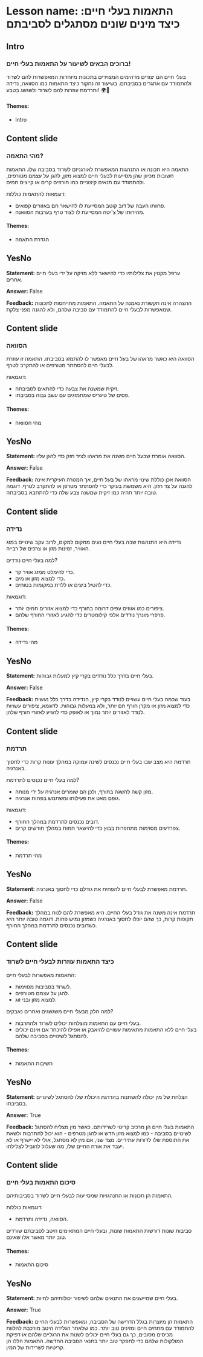 # Lesson name: התאמות בעלי חיים: כיצד מינים שונים מסתגלים לסביבתם

## Intro

### ברוכים הבאים לשיעור על התאמות בעלי חיים!

בעלי חיים הם יצורים מדהימים המצוידים בתכונות מיוחדות המאפשרות להם לשרוד ולהתמודד עם אתגרים בסביבתם. בשיעור זה נחקור כיצד התאמות כמו הסוואה, נדידה ותרדמת עוזרות להם לשרוד ולשגשג בטבע! 🌍🦉

#### **Themes:**
- Intro

## Content slide

### מהי התאמה?

התאמה היא תכונה או התנהגות המאפשרת לאורגניזם לשרוד בסביבה שלו. התאמות חשובות מכיוון שהן מסייעות לבעלי חיים למצוא מזון, להגן על עצמם מטורפים, ולהתמודד עם תנאים קיצוניים כמו חורפים קרים או קייצים חמים.

דוגמאות להתאמות כוללות:
- פרוותו העבה של דוב קוטב המסייעת לו להישאר חם באזורים קפואים.
- מהירותו של צ'יטה המסייעת לו לצוד טרף בערבות הסוואנה.

#### **Themes:**
- הגדרת התאמה

## YesNo

**Statement:** ערפל מקטין את צלילותיו כדי להישאר ללא מזיקה על ידי בעלי חיים אחרים.

**Answer:** False

**Feedback:**
ההצהרה אינה תקשורת נאמנה על התאמה. התאמות מתייחסות לתכונות שמאפשרות לבעלי חיים להתמודד עם סביבה שלהם, ולא להגנה מפני צלקת.


## Content slide

### הסוואה

הסוואה היא כאשר מראהו של בעל חיים מאפשר לו להתמזג בסביבתו. התאמה זו עוזרת לבעלי חיים להסתתר מטורפים או להתקרב לטרף.

דוגמאות:
- זיקית שמשנה את צבעה כדי להתאים לסביבתה.
- פסים של טיגריס שמתמזגים עם עשב גבוה בסביבתו.

#### **Themes:**
- מהי הסוואה

## YesNo

**Statement:** הסוואה אומרת שבעל חיים משנה את מראהו לציד חזק כדי להגן עליו.

**Answer:** False

**Feedback:**
הסוואה אכן כוללת שינוי מראהו של בעל חיים, אך המטרה העיקרית אינה להגנה על צד חזק. היא משמשת בעיקר כדי להסתתר מטרפן או להתקרב לטרף. דוגמה טובה יותר תהיה כמו זיקית שמשנה צבע שלה כדי להתחבא בסביבתה.


## Content slide

### נדידה

נדידה היא התנהגות שבה בעלי חיים נעים ממקום למקום, לרוב עקב שינויים במזג האוויר, זמינות מזון או צרכים של רבייה.

למה בעלי חיים נודדים?
- כדי להימלט ממזג אוויר קר.
- כדי למצוא מזון או מים.
- כדי להטיל ביצים או ללדת במקומות בטוחים.

דוגמאות:
- ציפורים כמו אווזים עפים דרומה בחורף כדי למצוא אזורים חמים יותר.
- פרפרי מונרך נודדים אלפי קילומטרים כדי להגיע לאזורי החורף שלהם.

#### **Themes:**
- מהי נדידה

## YesNo

**Statement:** בעלי חיים בדרך כלל נודדים בקרי קיץ למעלות גבוהות.

**Answer:** False

**Feedback:**
בעוד שכמה בעלי חיים עשויים לנודד בקרי קיץ, הנדידה בדרך כלל נעשית כדי למצוא מזון או מקרן חורף חם יותר, ולא במעלות גבוהות. לדוגמא, ציפורים עשויות לנודד לאזורים יותר נמוך או לאופק כדי להגיע לאזורי חורף שלהן.


## Content slide

### תרדמת

תרדמת היא מצב שבו בעלי חיים נכנסים לשינה עמוקה במהלך עונות קרות כדי לחסוך באנרגיה.

למה בעלי חיים נכנסים לתרדמת?
- מזון קשה להשגה בחורף, ולכן הם שומרים אנרגיה על ידי מנוחה.
- גופם מאט את פעילותו ומשתמש בפחות אנרגיה.

דוגמאות:
- דובים נכנסים לתרדמת במהלך החורף.
- צפרדעים מסוימות מתחפרות בבוץ כדי להישאר חמות במהלך חודשים קרים.

#### **Themes:**
- מהי תרדמת

## YesNo

**Statement:** תרדמת מאפשרת לבעלי חיים להפחית את גודלם כדי לחסוך באנרגיה.

**Answer:** False

**Feedback:**
תרדמת אינה משנה את גודל בעלי החיים. היא מאפשרת להם לנוח במהלך תקופות קרות, כך שהם יוכלו לחסוך באנרגיה כשמזון נמיש פחות. דוגמה טובה יותר היא כשדובים נכנסים לתרדמת במהלך החורף.


## Content slide

### כיצד התאמות עוזרות לבעלי חיים לשרוד

התאמות מאפשרות לבעלי חיים:
- לשרוד בסביבות מסוימות.
- להגן על עצמם מטורפים.
- למצוא מזון ובני זוג.

למה חלק מבעלי חיים משגשגים ואחרים נאבקים?
- בעלי חיים עם התאמות מוצלחות יכולים לשרוד ולהתרבות.
- בעלי חיים ללא התאמות מתאימות עשויים להיאבק או אפילו להיכחד אם אינם יכולים להסתגל לשינויים בסביבה שלהם.

#### **Themes:**
- חשיבות התאמות

## YesNo

**Statement:** הצלחת של מין יכולה להשתנות בהדרגת היכולת שלו להסתגל לשינויים בסביבתו.

**Answer:** True

**Feedback:**
התאמות בעלי חיים הן מרכיב קריטי לשרידותם. כאשר מין מצליח להסתגל לשינויים בסביבה - כמו למצוא מזון חדש או להגן מטרפים - הוא יכול להתרבות ולשאת את התוספת שלו לדורות עתידיים. מצד שני, אם מין לא מסתגל, אולי לא יישרף או לא יעבד את אורח החיים שלו, מה שעלול להוביל לצלילתו.


## Content slide

### סיכום התאמות בעלי חיים

התאמות הן תכונות או התנהגויות שמסייעות לבעלי חיים לשרוד בסביבותיהם.

דוגמאות כוללות:
- הסוואה, נדידה ותרדמת.

סביבות שונות דורשות התאמות שונות, ובעלי חיים המתאימים היטב לסביבתם שורדים טוב יותר מאשר אלו שאינם.

#### **Themes:**
- סיכום התאמות

## YesNo

**Statement:** בעלי חיים שמיישנים את התנאים שלהם לשיפור יכולותיהם לחיות.

**Answer:** True

**Feedback:**
התאמות הן מיוצרות בגלל הדרישה של הסביבה, ומאפשרות לבעלי החיים להתמודד עם מתחים חיים ומזינים טוב יותר. כמו שלאחר הגלידה היטב מורכבת להלוות מכיסים מסובים, כך גם בעלי חיים יכולים לשנות את הרגליים שלהם או דפיקת המולקולות שלהם כדי לתפקד טוב יותר בתנאי הסביבה החדשה. התאמות הללו הן קריטיות לשרידות של המין.

